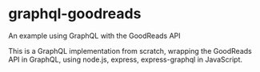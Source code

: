 # graphql-goodreads
An example using GraphQL with the GoodReads API

This is a GraphQL implementation from scratch, wrapping the GoodReads API in GraphQL, using node.js, express, express-graphql in JavaScript. 
